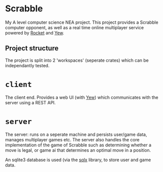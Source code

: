 # Scrabble

My A level computer science NEA project. This project
provides a Scrabble computer opponent, as well as a
real time online multiplayer service powered by 
[Rocket](https://rocket.rs) and [Yew](https://yew.rs).

## Project structure

The project is split into 2 'workspaces' (seperate crates)
which can be independantly tested.

# `client`

The client end. Provides a web UI (with [Yew](https://yew.rs))
which communicates with the server using a REST API.

# `server`

The server: runs on a seperate machine and persists user/game
data, manages multiplayer games etc. The server also handles
the core implementation of the game of Scrabble such as
determining whether a move is legal, or game ai that determines
an optimal move in a position.

An sqlite3 database is used (via the
[sqlx](https://github.com/launchbadge/sqlx) library, to store
user and game data.

